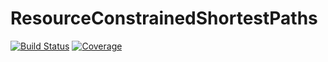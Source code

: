 # ResourceConstrainedShortestPaths

[![Build Status](https://github.com/sean-lo/ResourceConstrainedShortestPaths.jl/actions/workflows/CI.yml/badge.svg?branch=main)](https://github.com/sean-lo/ResourceConstrainedShortestPaths.jl/actions/workflows/CI.yml?query=branch%3Amain)
[![Coverage](https://codecov.io/gh/sean-lo/ResourceConstrainedShortestPaths.jl/branch/main/graph/badge.svg)](https://codecov.io/gh/sean-lo/ResourceConstrainedShortestPaths.jl)

